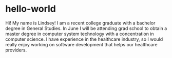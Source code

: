 # hello-world
Hi! My name is Lindsey! I am a recent college graduate with a bachelor degree in General Studies. In June I will be attending grad school to obtain a master degree in computer system technology with a concentration in computer science. 
I have experience in the healthcare industry, so I would really enjoy working on software development that helps our healthcare providers. 
